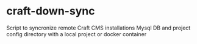 # craft-down-sync
Script to syncronize remote Craft CMS installations Mysql DB and project config directory with a local project or docker container
